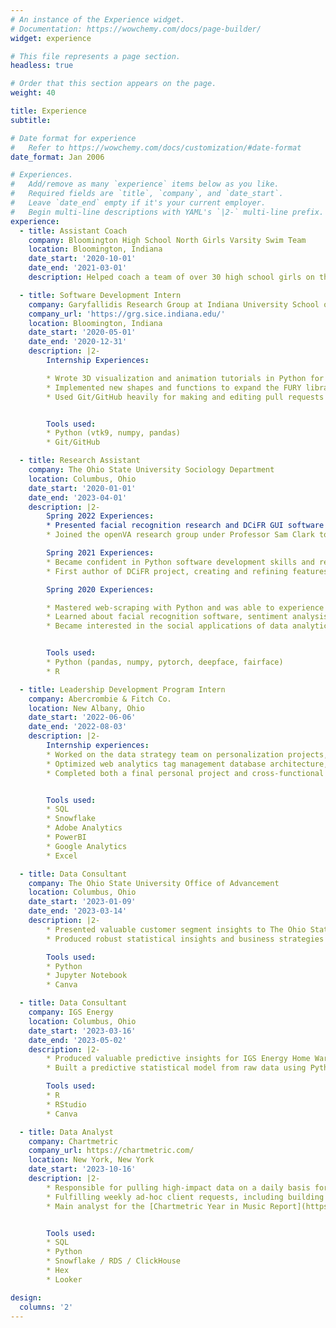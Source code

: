 ```yaml
---
# An instance of the Experience widget.
# Documentation: https://wowchemy.com/docs/page-builder/
widget: experience

# This file represents a page section.
headless: true

# Order that this section appears on the page.
weight: 40

title: Experience
subtitle:

# Date format for experience
#   Refer to https://wowchemy.com/docs/customization/#date-format
date_format: Jan 2006

# Experiences.
#   Add/remove as many `experience` items below as you like.
#   Required fields are `title`, `company`, and `date_start`.
#   Leave `date_end` empty if it's your current employer.
#   Begin multi-line descriptions with YAML's `|2-` multi-line prefix.
experience:
  - title: Assistant Coach
    company: Bloomington High School North Girls Varsity Swim Team
    location: Bloomington, Indiana
    date_start: '2020-10-01'
    date_end: '2021-03-01'
    description: Helped coach a team of over 30 high school girls on the varsity swim team at 4-8 practices a week. Led swimmers through various types of 2+ hour workout sets and attended swim meets, providing mental and emotional support to female athletes throughout their swimming and high school careers.

  - title: Software Development Intern
    company: Garyfallidis Research Group at Indiana University School of Informatics, Computing, and Engineering
    company_url: 'https://grg.sice.indiana.edu/'
    location: Bloomington, Indiana
    date_start: '2020-05-01'
    date_end: '2020-12-31'
    description: |2-
        Internship Experiences:

        * Wrote 3D visualization and animation tutorials in Python for new users of FURY, an international open-source scientific visualization project
        * Implemented new shapes and functions to expand the FURY library using 3-dimensional calculus and linear algebra concepts with the help of Python packages such as NumPy and VTK9
        * Used Git/GitHub heavily for making and editing pull requests


        Tools used:
        * Python (vtk9, numpy, pandas)
        * Git/GitHub

  - title: Research Assistant
    company: The Ohio State University Sociology Department
    location: Columbus, Ohio
    date_start: '2020-01-01'
    date_end: '2023-04-01'
    description: |2-
        Spring 2022 Experiences:
        * Presented facial recognition research and DCiFR GUI software at the Population Association of America 2022 conference in Atlanta, Georgia. The presentation was entitled "Computer Vision and Applications in Social Science: Deriving Race and Gender From Photos" in the "Machine Learning Applications to Population Processes" session.
        * Joined the openVA research group under Professor Sam Clark to begin working on projects related to demographic data, including building a relational database management system in SQLite for population data

        Spring 2021 Experiences:
        * Became confident in Python software development skills and researched PyQt packages to build a GUI connected to deep-learning facial analysis models
        * First author of DCiFR project, creating and refining features including single image mode and batch mode, check box selection of multiple attributes, output and error messages for the deep learning model analysis, and formatted CSV results.

        Spring 2020 Experiences:

        * Mastered web-scraping with Python and was able to experience the full process of data analysis, from collection and organization to statistical regression analysis
        * Learned about facial recognition software, sentiment analysis, and natural language processing
        * Became interested in the social applications of data analytics practices, influencing me to pick up a minor in sociology


        Tools used:
        * Python (pandas, numpy, pytorch, deepface, fairface)
        * R

  - title: Leadership Development Program Intern
    company: Abercrombie & Fitch Co.
    location: New Albany, Ohio
    date_start: '2022-06-06'
    date_end: '2022-08-03'
    description: |2-
        Internship experiences:
        * Worked on the data strategy team on personalization projects, using insights collection on customer data with Snowflake to develop strategies and hypotheses for A/B testing to implement new features and experiences for users across all channels (email, app, push, browser).
        * Optimized web analytics tag management database architecture, improving the method of storing neccessary metadata on tag data from hundreds of sources, including Google Analytics.
        * Completed both a final personal project and cross-functional case competition, presenting to a panel of judges of various levels across the company, utilizing both techincal and personal presentation skills.


        Tools used:
        * SQL
        * Snowflake
        * Adobe Analytics
        * PowerBI
        * Google Analytics
        * Excel

  - title: Data Consultant
    company: The Ohio State University Office of Advancement
    location: Columbus, Ohio
    date_start: '2023-01-09'
    date_end: '2023-03-14'
    description: |2-
        * Presented valuable customer segment insights to The Ohio State University's Office of Advancement.
        * Produced robust statistical insights and business strategies from raw data in R.

        Tools used:
        * Python
        * Jupyter Notebook
        * Canva

  - title: Data Consultant
    company: IGS Energy
    location: Columbus, Ohio
    date_start: '2023-03-16'
    date_end: '2023-05-02'
    description: |2-
        * Produced valuable predictive insights for IGS Energy Home Warranty Claims.
        * Built a predictive statistical model from raw data using Python, and presented relevant findings and suggestions to business stakeholders.

        Tools used:
        * R
        * RStudio
        * Canva

  - title: Data Analyst
    company: Chartmetric
    company_url: https://chartmetric.com/
    location: New York, New York
    date_start: '2023-10-16'
    description: |2-
        * Responsible for pulling high-impact data on a daily basis for internal teams including marketing, product, and more, helping to create new data-driven product features, enrich marketing through data storytelling, and advance business development.
        * Fulfilling weekly ad-hoc client requests, including building streamlined and automated dashboards, addressing research questions through data exploration, evaluating new external data sources, and serving large-scale data requests.
        * Main analyst for the [Chartmetric Year in Music Report](https://reports.chartmetric.com/), pulling hundreds of queries and managing pipelines to ensure high data quality across all elements of the report.


        Tools used:
        * SQL
        * Python
        * Snowflake / RDS / ClickHouse
        * Hex
        * Looker

design:
  columns: '2'
---
```

